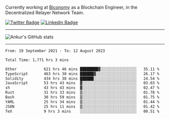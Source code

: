 Currently working at [Biconomy](https://biconomy.io/) as a Blockchain Engineer, in the Decentralized Relayer Network Team.

 [![Twitter Badge](https://img.shields.io/badge/-@ankurdubey521-1ca0f1?style=flat-square&labelColor=1ca0f1&logo=twitter&logoColor=white&link=https://twitter.com/ankurdubey521)](https://twitter.com/ankurdubey521) [![Linkedin Badge](https://img.shields.io/badge/-ankurdubey521-blue?style=flat-square&logo=Linkedin&logoColor=white&link=https://www.linkedin.com/in/ankurdubey521/)](https://www.linkedin.com/in/ankurdubey521/)

<hr/>

![Ankur's GitHub stats](https://github-readme-stats.vercel.app/api?username=ankurdubey521&count_private=true&theme=radical)

<hr/>

<!--START_SECTION:waka-->

```txt
From: 19 September 2021 - To: 12 August 2023

Total Time: 1,771 hrs 3 mins

Other            621 hrs 46 mins ████████▓░░░░░░░░░░░░░░░░   35.11 %
TypeScript       463 hrs 30 mins ██████▓░░░░░░░░░░░░░░░░░░   26.17 %
Solidity         434 hrs 38 mins ██████░░░░░░░░░░░░░░░░░░░   24.54 %
JavaScript       53 hrs 43 mins  ▓░░░░░░░░░░░░░░░░░░░░░░░░   03.03 %
sh               43 hrs 43 mins  ▓░░░░░░░░░░░░░░░░░░░░░░░░   02.47 %
Rust             31 hrs 33 mins  ▒░░░░░░░░░░░░░░░░░░░░░░░░   01.78 %
Bash             30 hrs 59 mins  ▒░░░░░░░░░░░░░░░░░░░░░░░░   01.75 %
YAML             25 hrs 34 mins  ▒░░░░░░░░░░░░░░░░░░░░░░░░   01.44 %
JSON             25 hrs 11 mins  ▒░░░░░░░░░░░░░░░░░░░░░░░░   01.42 %
TeX              9 hrs 3 mins    ░░░░░░░░░░░░░░░░░░░░░░░░░   00.51 %
```

<!--END_SECTION:waka-->

